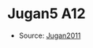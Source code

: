 <a name="material" />

# Jugan5 A12
<script type="application/ld+json">
  {
    "@context": "https://schema.org/",
    "@type": "ChemicalSubstance",
    "http://purl.org/dc/terms/conformsTo":
      {
        "@type": "CreativeWork",
        "@id": "https://bioschemas.org/profiles/ChemicalSubstance/0.4-RELEASE/"
      },
    "@id": "https://egonw.github.io/nanowiki/nanowiki101.html#material",
    "name": "Jugan5 A12",
    "sameAs": "http://127.0.0.1/mediawiki/index.php/Special:URIResolver/Jugan5_A12"
  }
</script>


* Source: [Jugan2011](Jugan2011.md)
